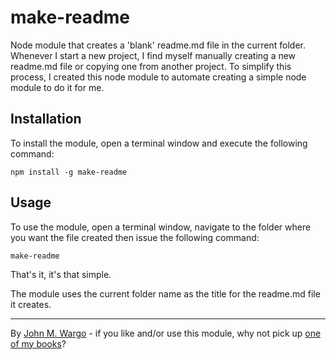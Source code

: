 make-readme
===========

Node module that creates a 'blank' readme.md file in the current folder.  Whenever I start a new project, I find myself manually creating a new readme.md file or copying one from another project. To simplify this process, I created this node module to automate creating a simple node module to do it for me. 

Installation
------------
To install the module, open a terminal window and execute the following command:

	npm install -g make-readme

Usage
------------
To use the module, open a terminal window, navigate to the folder where you want the file created then issue the following command:

	make-readme

That's it, it's that simple.

The module uses the current folder name as the title for the readme.md file it creates.

* * *
By [John M. Wargo](http://www.johnwargo.com) - if you like and/or use this module, why not pick up [one of my books](http://www.johnwargobooks.com)?